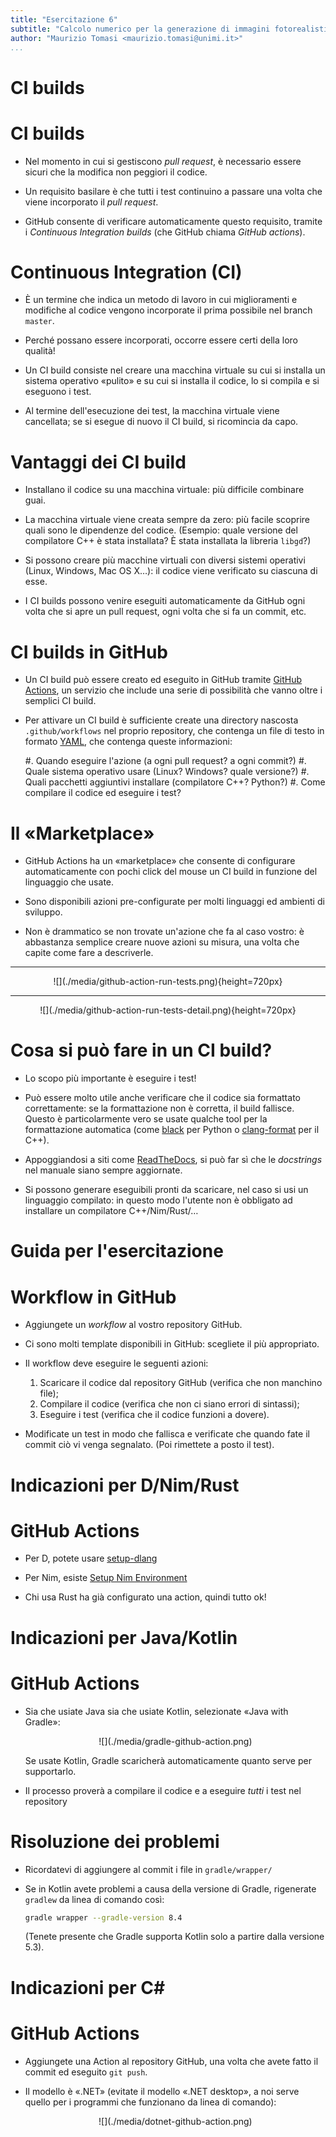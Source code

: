 ```yaml
---
title: "Esercitazione 6"
subtitle: "Calcolo numerico per la generazione di immagini fotorealistiche"
author: "Maurizio Tomasi <maurizio.tomasi@unimi.it>"
...
```


# CI builds

# CI builds

-   Nel momento in cui si gestiscono *pull request*, è necessario essere sicuri che la modifica non peggiori il codice.

-   Un requisito basilare è che tutti i test continuino a passare una volta che viene incorporato il *pull request*.

-   GitHub consente di verificare automaticamente questo requisito, tramite i *Continuous Integration builds* (che GitHub chiama *GitHub actions*).

# Continuous Integration (CI)

-   È un termine che indica un metodo di lavoro in cui miglioramenti e modifiche al codice vengono incorporate il prima possibile nel branch `master`.

-   Perché possano essere incorporati, occorre essere certi della loro qualità!

-   Un CI build consiste nel creare una macchina virtuale su cui si installa un sistema operativo «pulito» e su cui si installa il codice, lo si compila e si eseguono i test.

-   Al termine dell'esecuzione dei test, la macchina virtuale viene cancellata; se si esegue di nuovo il CI build, si ricomincia da capo.

# Vantaggi dei CI build

-   Installano il codice su una macchina virtuale: più difficile combinare guai.

-   La macchina virtuale viene creata sempre da zero: più facile scoprire quali sono le dipendenze del codice. (Esempio: quale versione del compilatore C++ è stata installata? È stata installata la libreria `libgd`?)

-   Si possono creare più macchine virtuali con diversi sistemi operativi (Linux, Windows, Mac OS X…): il codice viene verificato su ciascuna di esse.

-   I CI builds possono venire eseguiti automaticamente da GitHub ogni volta che si apre un pull request, ogni volta che si fa un commit, etc.

# CI builds in GitHub

-   Un CI build può essere creato ed eseguito in GitHub tramite [GitHub Actions](https://docs.github.com/en/actions), un servizio che include una serie di possibilità che vanno oltre i semplici CI build.

-   Per attivare un CI build è sufficiente create una directory nascosta `.github/workflows` nel proprio repository, che contenga un file di testo in formato [YAML](https://en.wikipedia.org/wiki/YAML), che contenga queste informazioni:

    #.   Quando eseguire l'azione (a ogni pull request? a ogni commit?)
    #.   Quale sistema operativo usare (Linux? Windows? quale versione?)
    #.   Quali pacchetti aggiuntivi installare (compilatore C++? Python?)
    #.   Come compilare il codice ed eseguire i test?

# Il «Marketplace»

-   GitHub Actions ha un «marketplace» che consente di configurare automaticamente con pochi click del mouse un CI build in funzione del linguaggio che usate.

-   Sono disponibili azioni pre-configurate per molti linguaggi ed ambienti di sviluppo.

-   Non è drammatico se non trovate un'azione che fa al caso vostro: è abbastanza semplice creare nuove azioni su misura, una volta che capite come fare a descriverle.

---

<center>
![](./media/github-action-run-tests.png){height=720px}
</center>

---

<center>
![](./media/github-action-run-tests-detail.png){height=720px}
</center>


# Cosa si può fare in un CI build?

-   Lo scopo più importante è eseguire i test!

-   Può essere molto utile anche verificare che il codice sia formattato correttamente: se la formattazione non è corretta, il build fallisce. Questo è particolarmente vero se usate qualche tool per la formattazione automatica (come [black](https://github.com/psf/black) per Python o [clang-format](https://clang.llvm.org/docs/ClangFormat.html) per il C++).

-   Appoggiandosi a siti come [ReadTheDocs](https://about.readthedocs.com/?ref=readthedocs.org), si può far sì che le *docstrings* nel manuale siano sempre aggiornate.

-   Si possono generare eseguibili pronti da scaricare, nel caso si usi un linguaggio compilato: in questo modo l'utente non è obbligato ad installare un compilatore C++/Nim/Rust/…


# Guida per l'esercitazione


# Workflow in GitHub

-   Aggiungete un *workflow* al vostro repository GitHub.

-   Ci sono molti template disponibili in GitHub: scegliete il più appropriato.

-   Il workflow deve eseguire le seguenti azioni:

    1.  Scaricare il codice dal repository GitHub (verifica che non manchino file);
    2.  Compilare il codice (verifica che non ci siano errori di sintassi);
    3.  Eseguire i test (verifica che il codice funzioni a dovere).

-   Modificate un test in modo che fallisca e verificate che quando fate il commit ciò vi venga segnalato. (Poi rimettete a posto il test).

# Indicazioni per D/Nim/Rust

# GitHub Actions

-   Per D, potete usare [setup-dlang](https://github.com/dlang-community/setup-dlang)

-   Per Nim, esiste [Setup Nim Environment](https://github.com/marketplace/actions/setup-nim-environment)

-   Chi usa Rust ha già configurato una action, quindi tutto ok!

# Indicazioni per Java/Kotlin

# GitHub Actions

-   Sia che usiate Java sia che usiate Kotlin, selezionate «Java with Gradle»:

    <center>
    ![](./media/gradle-github-action.png)
    </center>

    Se usate Kotlin, Gradle scaricherà automaticamente quanto serve per supportarlo.

-   Il processo proverà a compilare il codice e a eseguire *tutti* i test nel repository

# Risoluzione dei problemi

-   Ricordatevi di aggiungere al commit i file in `gradle/wrapper/`

-   Se in Kotlin avete problemi a causa della versione di Gradle, rigenerate `gradlew` da linea di comando così:

    ```sh
    gradle wrapper --gradle-version 8.4
    ```

    (Tenete presente che Gradle supporta Kotlin solo a partire dalla versione 5.3).

# Indicazioni per C\#

# GitHub Actions

-   Aggiungete una Action al repository GitHub, una volta che avete fatto il commit ed eseguito `git push`.

-   Il modello è «.NET» (evitate il modello «.NET desktop», a noi serve quello per i programmi che funzionano da linea di comando):

    <center>
    ![](./media/dotnet-github-action.png)
    </center>
